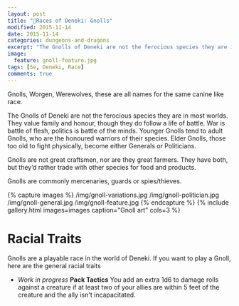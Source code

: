 ```yaml
---
layout: post
title: "🏰Races of Deneki: Gnolls"
modified: 2015-11-14
date: 2015-11-14
categories: dungeons-and-dragons
excerpt: "The Gnolls of Deneki are not the ferocious species they are in most worlds. They value family and honour, though they do follow a life of battle."
image:
  feature: gnoll-feature.jpg
tags: [5e, Deneki, Race]
comments: true
---
```


Gnolls, Worgen, Werewolves, these are all names for the same canine like race.

The Gnolls of Deneki are not the ferocious species they are in most worlds. They value family and honour, though they do follow a life of battle. War is battle of flesh, politics is battle of the minds. Younger Gnolls tend to adult Gnolls, who are the honoured warriors of their species. Elder Gnolls, those too old to fight physically, become either Generals or Politicians.

Gnolls are not great craftsmen, nor are they great farmers. They have both, but they’d rather trade with other species for food and products.

Gnolls are commonly mercenaries, guards or spies/thieves.

{% capture images %}
  /img/gnoll-variations.jpg
  /img/gnoll-politician.jpg
  /img/gnoll-general.jpg
  /img/gnoll-feature.jpg
{% endcapture %}
{% include gallery.html images=images caption="Gnoll art" cols=3 %}

# Racial Traits

Gnolls are a playable race in the world of Deneki. If you want to play a Gnoll, here are the general racial traits

- _Work in progress_ **Pack Tactics** You add an extra 1d6 to damage rolls against a creature if at least two of your allies are within 5 feet of the creature and the ally isn't incapacitated.
